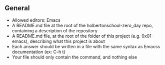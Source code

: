 ## General

* Allowed editors: Emacs
* A README.md file at the root of the holbertonschool-zero_day repo, containing a description of the repository
* A README.md file, at the root of the folder of this project (e.g. 0x01-emacs), describing what this project is about
* Each answer should be written in a file with the same syntax as Emacss documentation (ex: C-h t)
* Your file should only contain the command, and nothing else